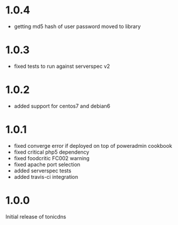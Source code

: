 # 1.0.4
* getting md5 hash of user password moved to library

# 1.0.3
* fixed tests to run against serverspec v2

# 1.0.2
* added support for centos7 and debian6

# 1.0.1
* fixed converge error if deployed on top of poweradmin cookbook
* fixed critical php5 dependency
* fixed foodcritic FC002 warning
* fixed apache port selection
* added serverspec tests
* added travis-ci integration

# 1.0.0
Initial release of tonicdns
